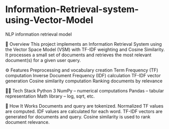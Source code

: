 # Information-Retrieval-system-using-Vector-Model
NLP information retrieval model

📌 Overview
This project implements an Information Retrieval System using the Vector Space Model (VSM) with TF-IDF weighting and Cosine Similarity.
It processes a small set of documents and retrieves the most relevant document(s) for a given user query.

⚙️ Features
Preprocessing and vocabulary creation
Term Frequency (TF) computation
Inverse Document Frequency (IDF) calculation
TF-IDF vector generation
Cosine similarity computation
Ranking documents by relevance

🧑‍💻 Tech Stack
Python 3
NumPy – numerical computations
Pandas – tabular representation
Math library – log, sqrt, etc.

🚀 How It Works
Documents and query are tokenized.
Normalized TF values are computed.
IDF values are calculated for each word.
TF-IDF vectors are generated for documents and query.
Cosine similarity is used to rank document relevance.
